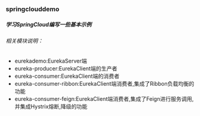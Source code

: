 ### springclouddemo
##### 学习SpringCloud编写一些基本示例

###### 相关模块说明：

- eurekademo:EurekaServer端
- eureka-producer:EurekaClient端的生产者
- eureka-consumer:EurekaClient端的消费者
- eureka-consumer-ribbon:EurekaClient端消费者,集成了Ribbon负载均衡的功能
- eureka-consumer-feign:EurekaClient端消费者,集成了Feign进行服务调用,并集成Hystrix熔断,降级的功能
